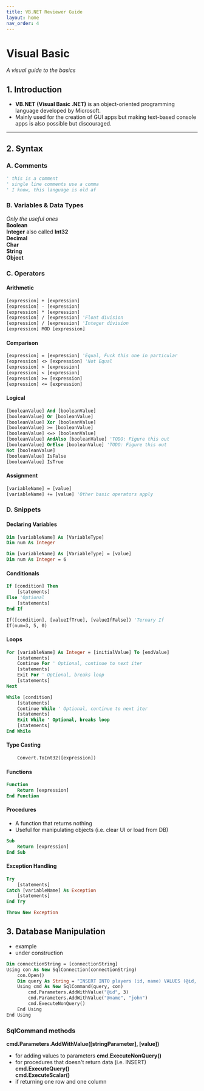 ```yaml
---
title: VB.NET Reviewer Guide
layout: home
nav_order: 4
---
```


# Visual Basic
*A visual guide to the basics*

## 1. Introduction
- **VB.NET (Visual Basic .NET)** is an object-oriented programming language developed by Microsoft.
- Mainly used for the creation of GUI apps but making text-based console apps is also possible but discouraged.

---

## 2. Syntax

### A. Comments
```vb
' this is a comment
' single line comments use a comma
' I know, this language is old af
```

### B. Variables & Data Types
*Only the useful ones*  
**Boolean**  
**Integer** also called **Int32**  
**Decimal**  
**Char**  
**String**  
**Object**  

### C. Operators
#### Arithmetic
```vb
[expression] + [expression]
[expression] - [expression]
[expression] * [expression]
[expression] / [expression] 'Float division
[expression] / [expression] 'Integer division
[expression] MOD [expression]
```

#### Comparison
```vb
[expression] = [expression] 'Equal, Fuck this one in particular
[expression] <> [expression] 'Not Equal
[expression] > [expression]
[expression] < [expression]
[expression] >= [expression]
[expression] <= [expression]
```

#### Logical
```vb
[booleanValue] And [booleanValue] 
[booleanValue] Or [booleanValue] 
[booleanValue] Xor [booleanValue]
[booleanValue] >= [booleanValue]
[booleanValue] <=> [booleanValue]
[booleanValue] AndAlso [booleanValue] 'TODO: Figure this out
[booleanValue] OrElse [booleanValue] 'TODO: Figure this out
Not [booleanValue]
[booleanValue] IsFalse
[booleanValue] IsTrue
```

#### Assignment
```vb
[variableName] = [value]
[variableName] += [value] 'Other basic operators apply
```

### D. Snippets
#### Declaring Variables
```vb
Dim [variableName] As [VariableType]
Dim num As Integer
```
```vb
Dim [variableName] As [VariableType] = [value]
Dim num As Integer = 6
```
#### Conditionals
```vb
If [condition] Then
    [statements]
Else 'Optional
    [statements]
End If
```
```vb
If([condition], [valueIfTrue], [valueIfFalse]) 'Ternary If
If(num=3, 5, 0)
```
#### Loops
```vb
For [variableName] As Integer = [initialValue] To [endValue]
    [statements]
    Continue For ' Optional, continue to next iter
    [statements]
    Exit For ' Optional, breaks loop
    [statements]
Next
```
```vb
While [condition]
    [statements]
    Continue While ' Optional, continue to next iter
    [statements]
    Exit While ' Optional, breaks loop
    [statements]
End While
```

#### Type Casting
```vb
    Convert.ToInt32([expression])
```

#### Functions
```vb
Function
    Return [expression]
End Function
```

#### Procedures
- A function that returns nothing  
- Useful for manipulating objects (i.e. clear UI or load from DB)  
```vb
Sub
    Return [expression]
End Sub
```

#### Exception Handling
```vb
Try
    [statements]
Catch [variableName] As Exception
    [statements]
End Try
```
```vb
Throw New Exception
```

## 3. Database Manipulation
- example
- under construction
```vb
Dim connectionString = [connectionString]
Using con As New SqlConnection(connectionString)
    con.Open()
    Dim query As String = "INSERT INTO players (id, name) VALUES (@id, @name)"
    Using cmd As New SqlCommand(query, con)
        cmd.Parameters.AddWithValue("@id", 3)
        cmd.Parameters.AddWithValue("@name", "john")
        cmd.ExecuteNonQuery() 
    End Using
End Using
```

### SqlCommand methods
**cmd.Parameters.AddWithValue([stringParameter], [value])**  
- for adding values to parameters
**cmd.ExecuteNonQuery()**  
- for procedures that doesn't return data (i.e. INSERT)
**cmd.ExecuteQuery()**  
**cmd.ExecuteScalar()**  
- if returning one row and one column
